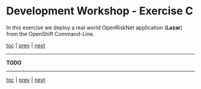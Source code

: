 # Development Workshop - Exercise C

In  this exercise we deploy a real world OpenRiskNet application (**Lazar**)
from the OpenShift Command-Line.

[toc](../README.md) | [prev](../exercise-b/README.md) | [next](../tutorial-3/README.md)

---

**TODO**

---
[toc](../README.md) | [prev](../exercise-b/README.md) | [next](../tutorial-3/README.md)

